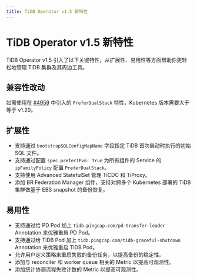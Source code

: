 ```yaml
---
title: TiDB Operator v1.5 新特性
---
```


# TiDB Operator v1.5 新特性

TiDB Operator v1.5 引入了以下关键特性，从扩展性、易用性等方面帮助你更轻松地管理 TiDB 集群及其周边工具。

## 兼容性改动

如需使用在 [#4959](https://github.com/pingcap/tidb-operator/pull/4959) 中引入的 `PreferDualStack` 特性，Kubernetes 版本需要大于等于 v1.20。

## 扩展性

- 支持通过 `bootstrapSQLConfigMapName` 字段指定 TiDB 首次启动时执行的初始 SQL 文件。
- 支持通过配置 `spec.preferIPv6: true` 为所有组件的 Service 的 `ipFamilyPolicy` 配置 `PreferDualStack`。
- 支持使用 Advanced StatefulSet 管理 TiCDC 和 TiProxy。
- 添加 BR Federation Manager 组件，支持对跨多个 Kubernetes 部署的 TiDB 集群做基于 EBS snapshot 的备份恢复。

## 易用性

- 支持通过给 PD Pod 加上 `tidb.pingcap.com/pd-transfer-leader` Annotation 来优雅重启 PD Pod。
- 支持通过给 TiDB Pod 加上 `tidb.pingcap.com/tidb-graceful-shutdown` Annotation 来优雅重启 TiDB Pod。
- 允许用户定义策略来重启失败的备份任务，以提高备份的稳定性。
- 添加与 reconciler 和 worker queue 相关的 Metric 以提高可观测性。
- 添加统计协调流程失败计数的 Metric 以提高可观测性。
